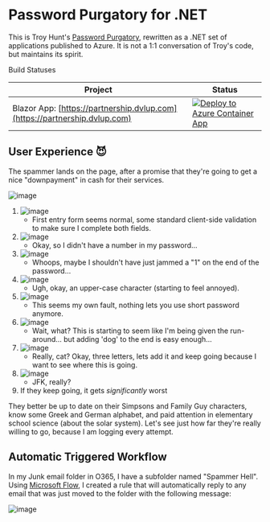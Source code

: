# Password Purgatory for .NET

This is Troy Hunt's [Password Purgatory](https://www.troyhunt.com/building-password-purgatory-with-cloudflare-pages-and-workers/), rewritten as a .NET set of applications published to Azure. It is not a 1:1 conversation of Troy's code, but maintains its spirit.

Build Statuses

| Project           | Status     |
|-------------------|------------|
| Blazor App: [https://partnership.dvlup.com](https://partnership.dvlup.com) |  [![Deploy to Azure Container App](https://github.com/LanceMcCarthy/dotnet-password-purgatory/actions/workflows/publish-az-container-app.yml/badge.svg)](https://github.com/LanceMcCarthy/dotnet-password-purgatory/actions/workflows/publish-az-container-app.yml)   |

## User Experience 😈

The spammer lands on the page, after a promise that they're going to get a nice "downpayment" in cash for their services.

![image](https://user-images.githubusercontent.com/3520532/184453421-6170199c-6b07-4cf4-8893-949a8a4f7f26.png)

1. ![image](https://user-images.githubusercontent.com/3520532/184453467-4962c6c2-d955-4270-93d8-8ecb02c26fa8.png)
    * First entry form seems normal, some standard client-side validation to make sure I complete both fields.
2. ![image](https://user-images.githubusercontent.com/3520532/184453247-50578c2f-6fbb-4326-aff2-fb0bebbb2412.png)
    * Okay, so I didn't have a number in my password...
3. ![image](https://user-images.githubusercontent.com/3520532/184453267-eab6d8e0-945b-4cfb-b0b3-7c343711c0dc.png)
    * Whoops, maybe I shouldn't have just jammed a "1" on the end of the password...
5. ![image](https://user-images.githubusercontent.com/3520532/184453272-774a05a3-21ac-4aba-8754-6c4e8e66e3e3.png)
    * Ugh, okay, an upper-case character (starting to feel annoyed).
6. ![image](https://user-images.githubusercontent.com/3520532/184453276-464481ef-e3a7-4347-847f-8d45edfb1921.png)
    * This seems my own fault, nothing lets you use short password anymore.
7. ![image](https://user-images.githubusercontent.com/3520532/184453281-36502559-19f7-464d-8e8f-a4e57a87ed28.png)
    * Wait, what? This is starting to seem like I'm being given the run-around... but adding 'dog' to the end is easy enough...
8. ![image](https://user-images.githubusercontent.com/3520532/184453293-b1e46b2f-7f54-4868-b7c6-13ed8def1ac7.png)
    * Really, cat? Okay, three letters, lets add it and keep going because I want to see where this is going.
9. ![image](https://user-images.githubusercontent.com/3520532/184453301-b28f9136-a510-4c65-a186-7e4aac0f0ec4.png)
    * JFK, really? 
10. If they keep going, it gets _significantly_ worst

They better be up to date on their Simpsons and Family Guy characters, know some Greek and German alphabet, and paid attention in elementary school science (about the solar system). Let's see just how far they're really willing to go, because I am logging every attempt.


## Automatic Triggered Workflow

In my Junk email folder in O365, I have a subfolder named "Spammer Hell". Using [Microsoft Flow](https://flow.microsoft.com), I created a rule that will automatically reply to any email that was just moved to the folder with the following message:

![image](https://user-images.githubusercontent.com/3520532/184170349-108a3665-594b-4673-ba1e-dbc8c05c892b.png)
